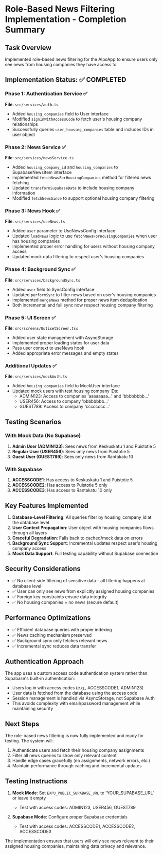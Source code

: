 # Role-Based News Filtering Implementation - Completion Summary

## Task Overview
Implemented role-based news filtering for the AlpoApp to ensure users only see news from housing companies they have access to.

## Implementation Status: ✅ COMPLETED

### Phase 1: Authentication Service ✅
**File**: `src/services/auth.ts`
- Added `housing_companies` field to User interface
- Modified `signInWithAccessCode` to fetch user's housing company relationships
- Successfully queries `user_housing_companies` table and includes IDs in user object

### Phase 2: News Service ✅
**File**: `src/services/newsService.ts`
- Added `housing_company_id` and `housing_companies` to SupabaseNewsItem interface
- Implemented `fetchNewsForHousingCompanies` method for filtered news fetching
- Updated `transformSupabaseData` to include housing company information
- Modified `fetchNewsSince` to support optional housing company filtering

### Phase 3: News Hook ✅
**File**: `src/services/useNews.ts`
- Added `user` parameter to UseNewsConfig interface
- Updated `loadNews` logic to use `fetchNewsForHousingCompanies` when user has housing companies
- Implemented proper error handling for users without housing company access
- Updated mock data filtering to respect user's housing companies

### Phase 4: Background Sync ✅
**File**: `src/services/backgroundSync.ts`
- Added `user` field to SyncConfig interface
- Updated `performSync` to filter news based on user's housing companies
- Implemented `mergeNews` method for proper news item deduplication
- Both incremental and full sync now respect housing company filtering

### Phase 5: UI Screen ✅
**File**: `src/screens/UutisetScreen.tsx`
- Added user state management with AsyncStorage
- Implemented proper loading states for user data
- Pass user context to useNews hook
- Added appropriate error messages and empty states

### Additional Updates ✅
**File**: `src/services/mockAuth.ts`
- Added `housing_companies` field to MockUser interface
- Updated mock users with test housing company IDs:
  - ADMIN123: Access to companies 'aaaaaaaa...' and 'bbbbbbbb...'
  - USER456: Access to company 'bbbbbbbb...'
  - GUEST789: Access to company 'cccccccc...'

## Testing Scenarios

### With Mock Data (No Supabase)
1. **Admin User (ADMIN123)**: Sees news from Keskuskatu 1 and Puistotie 5
2. **Regular User (USER456)**: Sees only news from Puistotie 5
3. **Guest User (GUEST789)**: Sees only news from Rantakatu 10

### With Supabase
1. **ACCESSCODE1**: Has access to Keskuskatu 1 and Puistotie 5
2. **ACCESSCODE2**: Has access to Puistotie 5 only
3. **ACCESSCODE3**: Has access to Rantakatu 10 only

## Key Features Implemented

1. **Database-Level Filtering**: All queries filter by housing_company_id at the database level
2. **User Context Propagation**: User object with housing companies flows through all layers
3. **Graceful Degradation**: Falls back to cached/mock data on errors
4. **Background Sync Support**: Incremental updates respect user's housing company access
5. **Mock Data Support**: Full testing capability without Supabase connection

## Security Considerations

- ✅ No client-side filtering of sensitive data - all filtering happens at database level
- ✅ User can only see news from explicitly assigned housing companies
- ✅ Foreign key constraints ensure data integrity
- ✅ No housing companies = no news (secure default)

## Performance Optimizations

- ✅ Efficient database queries with proper indexing
- ✅ News caching mechanism preserved
- ✅ Background sync only fetches relevant news
- ✅ Incremental sync reduces data transfer

## Authentication Approach

The app uses a custom access code authentication system rather than Supabase's built-in authentication:
- Users log in with access codes (e.g., ACCESSCODE1, ADMIN123)
- User data is fetched from the database using the access code
- Session management is handled via AsyncStorage, not Supabase Auth
- This avoids complexity with email/password management while maintaining security

## Next Steps

The role-based news filtering is now fully implemented and ready for testing. The system will:
1. Authenticate users and fetch their housing company assignments
2. Filter all news queries to show only relevant content
3. Handle edge cases gracefully (no assignments, network errors, etc.)
4. Maintain performance through caching and incremental updates

## Testing Instructions

1. **Mock Mode**: Set `EXPO_PUBLIC_SUPABASE_URL` to 'YOUR_SUPABASE_URL' or leave it empty
   - Test with access codes: ADMIN123, USER456, GUEST789
   
2. **Supabase Mode**: Configure proper Supabase credentials
   - Test with access codes: ACCESSCODE1, ACCESSCODE2, ACCESSCODE3

The implementation ensures that users will only see news relevant to their assigned housing companies, maintaining data privacy and relevance.
